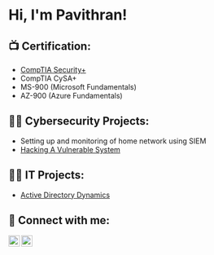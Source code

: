 <h1>Hi, I'm Pavithran! </h1>

<h2>📺 Certification:</h2>

- [CompTIA Security+](https://github.com/PaviKotees/pavikotees/blob/main/CompTIA%20Security%2B%20ce%20certificate.pdf)
- CompTIA CySA+
- MS-900 (Microsoft Fundamentals)
- AZ-900 (Azure Fundamentals)

<h2>👨‍💻 Cybersecurity Projects:</h2>

  - Setting up and monitoring of home network using SIEM
  - [Hacking A Vulnerable System](https://github.com/pavikotees/)
  

<h2>👨‍💻 IT Projects:</h2>

- [Active Directory Dynamics](https://github.com/PaviKotees/ActiveDirectoryLab)


<h2> 🤳 Connect with me:</h2>


[<img align="left" alt="PaviKotees | LinkedIn" width="22px" src="https://cdn.jsdelivr.net/npm/simple-icons@v3/icons/linkedin.svg" />][linkedin]
[<img align="left" alt="PaviKotees | Instagram" width="22px" src="https://cdn.jsdelivr.net/npm/simple-icons@v3/icons/instagram.svg" />][instagram]

[instagram]: [https://www.instagram.com/joshmadakor/](https://www.instagram.com/pavi_kotees/)
[linkedin]: https://www.linkedin.com/in/pavithran-kotees/


